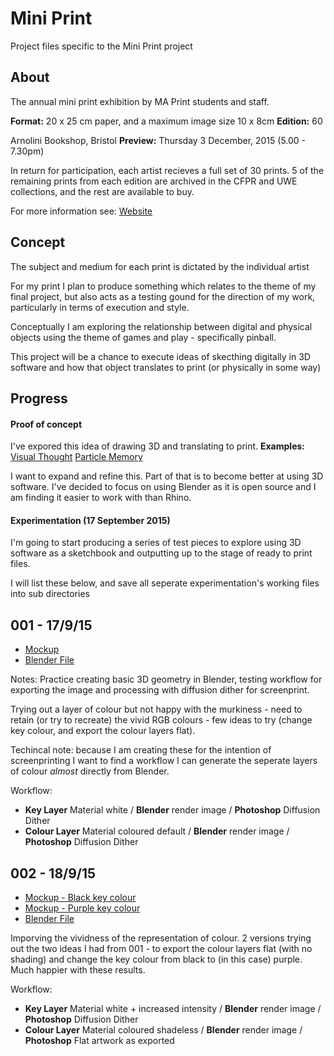 Mini Print
========

Project files specific to the Mini Print project

About
-----
The annual mini print exhibition by MA Print students and staff.

**Format:** 20 x 25 cm paper, and a maximum image size 10 x 8cm 
**Edition:** 60 

Arnolini Bookshop, Bristol
**Preview:** Thursday 3 December, 2015 (5.00 - 7.30pm)

In return for participation, each artist recieves a full set of 30 prints. 5 of the remaining prints from each edition are archived in the CFPR and UWE collections, and the rest are available to buy. 

For more information see:
[Website](http://uwe.ac.uk/sca/research/cfpr/MINI%20PRINT/index.html)

Concept
-------
The subject and medium for each print is dictated by the individual artist

For my print I plan to produce something which relates to the theme of my final project, but also acts as a testing gound for the direction of my work, particularly in terms of execution and style.

Conceptually I am exploring the relationship between digital and physical objects using the theme of games and play - specifically pinball. 

This project will be a chance to execute ideas of skecthing digitally in 3D software and how that object translates to print (or physically in some way)

Progress
-------

#### Proof of concept
I've expored this idea of drawing 3D and translating to print. 
**Examples:**
[Visual Thought](http://jonosandilands.blogspot.co.uk/2015/03/visual-thought.html)
[Particle Memory](http://jonosandilands.blogspot.co.uk/2015/04/particle-thought.html)

I want to expand and refine this. Part of that is to become better at using 3D software. I've decided to focus on using Blender as it is open source and I am finding it easier to work with than Rhino.

#### Experimentation (17 September 2015)
I'm going to start producing a series of test pieces to explore using 3D software as a sketchbook and outputting up to the stage of ready to print files.

I will list these below, and save all seperate experimentation's working files into sub directories

## **001** - 17/9/15
- [Mockup](Experiments/001/MP_experiment_001.png)
- [Blender File](Experiments/001/001.blend)

Notes: Practice creating basic 3D geometry in Blender, testing workflow for exporting the image and processing with diffusion dither for screenprint. 

Trying out a layer of colour but not happy with the murkiness - need to retain (or try to recreate) the vivid RGB colours - few ideas to try (change key colour, and export the colour layers flat). 

Techincal note: because I am creating these for the intention of screenprinting I want to find a workflow I can generate the seperate layers of colour *almost* directly from Blender.

Workflow: 
- **Key Layer** Material white / **Blender** render image / **Photoshop** Diffusion Dither
- **Colour Layer** Material coloured default / **Blender** render image / **Photoshop** Diffusion Dither


## **002** - 18/9/15

- [Mockup - Black key colour](Experiments/002/MP_experiment_002.jpg)
- [Mockup - Purple key colour](Experiments/002/MP_experiment_002-variation.jpg)
- [Blender File](Experiments/002/002.blend)

Imporving the vividness of the representation of colour. 2 versions trying out the two ideas I had from 001 - to export the colour layers flat (with no shading) and change the key colour from black to (in this case) purple. Much happier with these results.

Workflow: 
- **Key Layer** Material white + increased intensity / **Blender** render image / **Photoshop** Diffusion Dither
- **Colour Layer** Material coloured shadeless / **Blender** render image / **Photoshop** Flat artwork as exported

